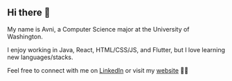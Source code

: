 
## Hi there 👋

My name is Avni, a Computer Science major at the University of Washington.  


I enjoy working in Java, React, HTML/CSS/JS, and Flutter, but I love learning new languages/stacks. 


Feel free to connect with me on [LinkedIn](https://www.linkedin.com/in/avnirao/) or visit my [website](https://avnirao.github.io) 💌✨



<!--
**avnirao/avnirao** is a ✨ _special_ ✨ repository because its `README.md` (this file) appears on your GitHub profile.

Here are some ideas to get you started:

- 🔭 I’m currently working on ...
- 🌱 I’m currently learning ...
- 👯 I’m looking to collaborate on ...
- 🤔 I’m looking for help with ...
- 💬 Ask me about ...
- 📫 How to reach me: ...
- 😄 Pronouns: ...
- ⚡ Fun fact: ...
-->
